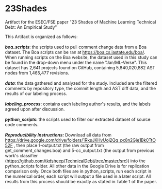# 23Shades
Artifact for the ESEC/FSE paper "23 Shades of Machine Learning Technical Debt: An Empirical Study"

This Artifact is organized as follows: \
\
***boa_scripts***: the scripts used to pull comment change data from a Boa dataset. The Boa scripts can be ran at https://boa.cs.iastate.edu/boa/. When running scripts on the Boa website, the dataset used in this study can be found in the drop-down menu under the name "Jan/ML-Verse". This dataset has 2,641 projects found on GitHub, containing 5,840,020,882 AST nodes from 1,465,477 revisions.\
\
***data***: the data gathered and analyzed for the study. Included are the filtered comments by repository type, the commit length and AST diff data, and the results of our labeling process. \
\
***labeling_process***: contains each labeling author's results, and the labels agreed upon after discussion. \
\
***python_scripts***: the scripts used to filter our extracted dataset of source code comments. \
\
***Reproducibility Instructions:*** Download all data from https://drive.google.com/drive/folders/1RksJKHvUoj2Qq_px8n2Gje1Bk0TtO52F , then place 1-output.txt (the raw output from get_comment_changes.boa) and 5-cc_output.txt (the output from previous work's classifier (https://github.com/tkdsheep/TechnicalDebt/tree/master/src)) into the python_scripts folder. All other data in the Google Drive is for replication comparison only. Once both files are in python_scripts, run each script in the numerical order, each script will output a file used in a later script. All results from this process should be exactly as stated in Table 1 of the paper.

